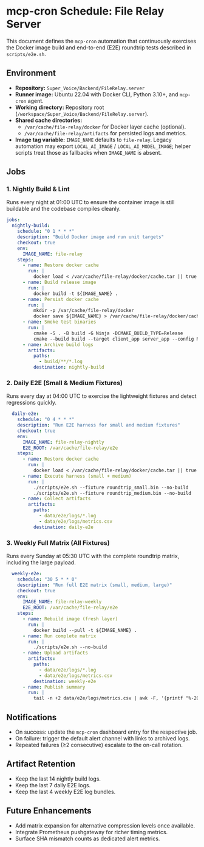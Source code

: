# mcp-cron Schedule: File Relay Server

This document defines the `mcp-cron` automation that continuously exercises the Docker image build and end-to-end (E2E) roundtrip tests described in `scripts/e2e.sh`.

## Environment
- **Repository:** `Super_Voice/Backend/FileRelay.server`
- **Runner image:** Ubuntu 22.04 with Docker CLI, Python 3.10+, and `mcp-cron` agent.
- **Working directory:** Repository root (`/workspace/Super_Voice/Backend/FileRelay.server`).
- **Shared cache directories:**
  - `/var/cache/file-relay/docker` for Docker layer cache (optional).
  - `/var/cache/file-relay/artifacts` for persisted logs and metrics.
- **Image tag variable:** `IMAGE_NAME` defaults to `file-relay`. Legacy automation may export
  `LOCAL_AI_IMAGE` / `LOCAL_AI_MODEL_IMAGE`; helper scripts treat those as fallbacks when
  `IMAGE_NAME` is absent.

## Jobs

### 1. Nightly Build & Lint
Runs every night at 01:00 UTC to ensure the container image is still buildable and the codebase compiles cleanly.

```yaml
jobs:
  nightly-build:
    schedule: "0 1 * * *"
    description: "Build Docker image and run unit targets"
    checkout: true
    env:
      IMAGE_NAME: file-relay
    steps:
      - name: Restore docker cache
        run: |
          docker load < /var/cache/file-relay/docker/cache.tar || true
      - name: Build release image
        run: |
          docker build -t ${IMAGE_NAME} .
      - name: Persist docker cache
        run: |
          mkdir -p /var/cache/file-relay/docker
          docker save ${IMAGE_NAME} > /var/cache/file-relay/docker/cache.tar
      - name: Smoke test binaries
        run: |
          cmake -S . -B build -G Ninja -DCMAKE_BUILD_TYPE=Release
          cmake --build build --target client_app server_app --config Release
      - name: Archive build logs
        artifacts:
          paths:
            - build/**/*.log
          destination: nightly-build
```

### 2. Daily E2E (Small & Medium Fixtures)
Runs every day at 04:00 UTC to exercise the lightweight fixtures and detect regressions quickly.

```yaml
  daily-e2e:
    schedule: "0 4 * * *"
    description: "Run E2E harness for small and medium fixtures"
    checkout: true
    env:
      IMAGE_NAME: file-relay-nightly
      E2E_ROOT: /var/cache/file-relay/e2e
    steps:
      - name: Restore docker cache
        run: |
          docker load < /var/cache/file-relay/docker/cache.tar || true
      - name: Execute harness (small + medium)
        run: |
          ./scripts/e2e.sh --fixture roundtrip_small.bin --no-build
          ./scripts/e2e.sh --fixture roundtrip_medium.bin --no-build
      - name: Collect artifacts
        artifacts:
          paths:
            - data/e2e/logs/*.log
            - data/e2e/logs/metrics.csv
          destination: daily-e2e
```

### 3. Weekly Full Matrix (All Fixtures)
Runs every Sunday at 05:30 UTC with the complete roundtrip matrix, including the large payload.

```yaml
  weekly-e2e:
    schedule: "30 5 * * 0"
    description: "Run full E2E matrix (small, medium, large)"
    checkout: true
    env:
      IMAGE_NAME: file-relay-weekly
      E2E_ROOT: /var/cache/file-relay/e2e
    steps:
      - name: Rebuild image (fresh layer)
        run: |
          docker build --pull -t ${IMAGE_NAME} .
      - name: Run complete matrix
        run: |
          ./scripts/e2e.sh --no-build
      - name: Upload artifacts
        artifacts:
          paths:
            - data/e2e/logs/*.log
            - data/e2e/logs/metrics.csv
          destination: weekly-e2e
      - name: Publish summary
        run: |
          tail -n +2 data/e2e/logs/metrics.csv | awk -F, '{printf "%-20s %8.2f MiB %8.2f s %8.2f MiB/s\n", $1, $2/1048576, $5/1000, $6}'
```

## Notifications
- On success: update the `mcp-cron` dashboard entry for the respective job.
- On failure: trigger the default alert channel with links to archived logs.
- Repeated failures (≥2 consecutive) escalate to the on-call rotation.

## Artifact Retention
- Keep the last 14 nightly build logs.
- Keep the last 7 daily E2E logs.
- Keep the last 4 weekly E2E log bundles.

## Future Enhancements
- Add matrix expansion for alternative compression levels once available.
- Integrate Prometheus pushgateway for richer timing metrics.
- Surface SHA mismatch counts as dedicated alert metrics.
